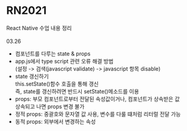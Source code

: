 # RN2021
React Native 수업 내용 정리<br><br>
03.26
- 컴포넌트를 다루는 state & props<br>
- app.js에서 type script 관련 오류 해결 방법<br>
 (설정 -> 검색(javascript validate) -> javascript 항목 disable)
- state 갱신하기 <br>
  this.setState()함수 호출을 통해 갱신<br>
  즉, state를 갱신하려면 반드시 setState()메소드를 이용
- props: 부모 컴포넌트로부터 전달된 속성값이거나, 컴포넌트가 상속받은 값<br>
  상속되고 나면 props 변경 불가<br>
- 정적 props: 중괄호와 문자열 값 사용, 변수를 다룰 떄처럼 리터럴 전달 가능<br>
- 동적 props: 외부에서 변경하는 속성
 
 
